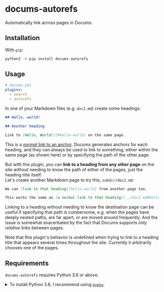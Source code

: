 # docums-autorefs

Automatically link across pages in Docums.

## Installation

With `pip`:
```bash
python3 -m pip install docums-autorefs
```

## Usage

```yaml
# docums.yml
plugins:
  - search
  - autorefs
```

In one of your Markdown files (e.g. `doc1.md`) create some headings:

```markdown
## Hello, world!

## Another heading

Link to [Hello, World!](#hello-world) on the same page.
```

This is a [*normal* link to an anchor](https://documsapp.github.io/docums/user-guide/writing-your-docs/#linking-to-pages). Docums generates anchors for each heading, and they can always be used to link to something, either within the same page (as shown here) or by specifying the path of the other page.

But with this plugin, you can **link to a heading from any other page** on the site *without* needing to know the path of either of the pages, just the heading title itself.  
Let's create another Markdown page to try this, `subdir/doc2.md`:

```markdown
We can [link to that heading][hello-world] from another page too.

This works the same as [a normal link to that heading](../doc1.md#hello-world).
```

Linking to a heading without needing to know the destination page can be useful if specifying that path is cumbersome, e.g. when the pages have deeply nested paths, are far apart, or are moved around frequently. And the issue is somewhat exacerbated by the fact that Docums supports only *relative* links between pages.

Note that this plugin's behavior is undefined when trying to link to a heading title that appears several times throughout the site. Currently it arbitrarily chooses one of the pages.

## Requirements

`docums-autorefs` requires Python 3.6 or above.

<details>
<summary>To install Python 3.6, I recommend using <a href="https://github.com/pyenv/pyenv"><code>pyenv</code></a>.</summary>

```bash
# install pyenv
git clone https://github.com/pyenv/pyenv ~/.pyenv

# setup pyenv (you should also put these three lines in .bashrc or similar)
export PATH="${HOME}/.pyenv/bin:${PATH}"
export PYENV_ROOT="${HOME}/.pyenv"
eval "$(pyenv init -)"

# install Python 3.6
pyenv install 3.6.12

# make it available globally
pyenv global system 3.6.12
```
</details>
